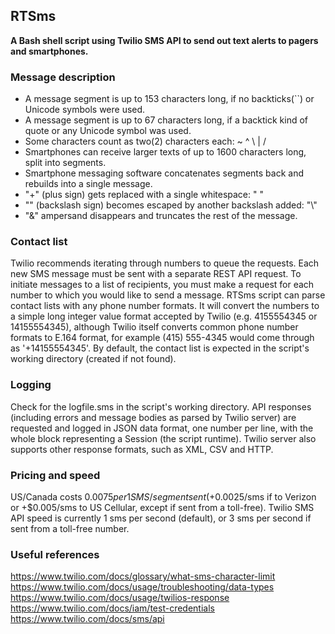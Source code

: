## RTSms
**A Bash shell script using Twilio SMS API to send out text alerts to pagers and smartphones.**

### Message description

- A message segment is up to 153 characters long, if no backticks(``) or Unicode symbols were used.
- A message segment is up to 67 characters long, if a backtick kind of quote or any Unicode symbol was used.
- Some characters count as two(2) characters each:  ~  ^  \  |  / 
- Smartphones can receive larger texts of up to 1600 characters long, split into segments.
- Smartphone messaging software concatenates segments back and rebuilds into a single message. 
- "+" (plus sign) gets replaced with a single whitespace: " "
- "\" (backslash sign) becomes escaped by another backslash added: "\\"
- "&" ampersand disappears and truncates the rest of the message.

### Contact list

Twilio recommends iterating through numbers to queue the requests. Each new SMS message must be sent with a separate REST API request. To initiate messages to a list of recipients, you must make a request for each number to which you would like to send a message. RTSms script can parse contact lists with any phone number formats. It will convert the numbers to a simple long integer value format accepted by Twilio (e.g. 4155554345 or 14155554345), although Twilio itself converts common phone number formats to E.164 format, for example (415) 555-4345 would come through as '+14155554345'. By default, the contact list is expected in the script's working directory (created if not found).  

### Logging

Check for the logfile.sms in the script's working directory. API responses (including errors and message bodies as parsed by Twilio server) are requested and logged in JSON data format, one number per line, with the whole block representing a Session (the script runtime). Twilio server also supports other response formats, such as XML, CSV and HTTP.

### Pricing and speed

US/Canada costs $0.0075 per 1 SMS/segment sent (+$0.0025/sms if to Verizon or +$0.005/sms to US Cellular, except if sent from a toll-free).
Twilio SMS API speed is currently 1 sms per second (default), or 3 sms per second if sent from a toll-free number.

### Useful references

https://www.twilio.com/docs/glossary/what-sms-character-limit
https://www.twilio.com/docs/usage/troubleshooting/data-types
https://www.twilio.com/docs/usage/twilios-response
https://www.twilio.com/docs/iam/test-credentials
https://www.twilio.com/docs/sms/api


